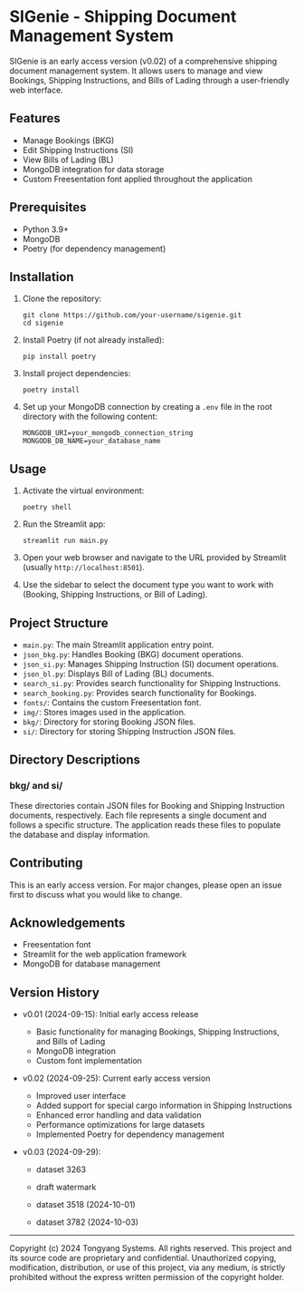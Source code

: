 # SIGenie - Shipping Document Management System

SIGenie is an early access version (v0.02) of a comprehensive shipping document management system. It allows users to manage and view Bookings, Shipping Instructions, and Bills of Lading through a user-friendly web interface.

## Features

- Manage Bookings (BKG)
- Edit Shipping Instructions (SI)
- View Bills of Lading (BL)
- MongoDB integration for data storage
- Custom Freesentation font applied throughout the application

## Prerequisites

- Python 3.9+
- MongoDB
- Poetry (for dependency management)

## Installation

1. Clone the repository:
   ```
   git clone https://github.com/your-username/sigenie.git
   cd sigenie
   ```

2. Install Poetry (if not already installed):
   ```
   pip install poetry
   ```

3. Install project dependencies:
   ```
   poetry install
   ```

4. Set up your MongoDB connection by creating a `.env` file in the root directory with the following content:
   ```
   MONGODB_URI=your_mongodb_connection_string
   MONGODB_DB_NAME=your_database_name
   ```

## Usage

1. Activate the virtual environment:
   ```
   poetry shell
   ```

2. Run the Streamlit app:
   ```
   streamlit run main.py
   ```

3. Open your web browser and navigate to the URL provided by Streamlit (usually `http://localhost:8501`).

4. Use the sidebar to select the document type you want to work with (Booking, Shipping Instructions, or Bill of Lading).

## Project Structure

- `main.py`: The main Streamlit application entry point.
- `json_bkg.py`: Handles Booking (BKG) document operations.
- `json_si.py`: Manages Shipping Instruction (SI) document operations.
- `json_bl.py`: Displays Bill of Lading (BL) documents.
- `search_si.py`: Provides search functionality for Shipping Instructions.
- `search_booking.py`: Provides search functionality for Bookings.
- `fonts/`: Contains the custom Freesentation font.
- `img/`: Stores images used in the application.
- `bkg/`: Directory for storing Booking JSON files.
- `si/`: Directory for storing Shipping Instruction JSON files.


## Directory Descriptions

### bkg/ and si/
These directories contain JSON files for Booking and Shipping Instruction documents, respectively. Each file represents a single document and follows a specific structure. The application reads these files to populate the database and display information.

## Contributing

This is an early access version. For major changes, please open an issue first to discuss what you would like to change.


## Acknowledgements

- Freesentation font
- Streamlit for the web application framework
- MongoDB for database management

## Version History

- v0.01 (2024-09-15): Initial early access release
  - Basic functionality for managing Bookings, Shipping Instructions, and Bills of Lading
  - MongoDB integration
  - Custom font implementation

- v0.02 (2024-09-25): Current early access version
  - Improved user interface
  - Added support for special cargo information in Shipping Instructions
  - Enhanced error handling and data validation
  - Performance optimizations for large datasets
  - Implemented Poetry for dependency management

- v0.03 (2024-09-29): 
  - dataset 3263
  - draft watermark 

  - dataset 3518 (2024-10-01)
  - dataset 3782 (2024-10-03)
---


Copyright (c) 2024 Tongyang Systems.
All rights reserved. This project and its source code are proprietary and confidential. Unauthorized copying, modification, distribution, or use of this project, via any medium, is strictly prohibited without the express written permission of the copyright holder.